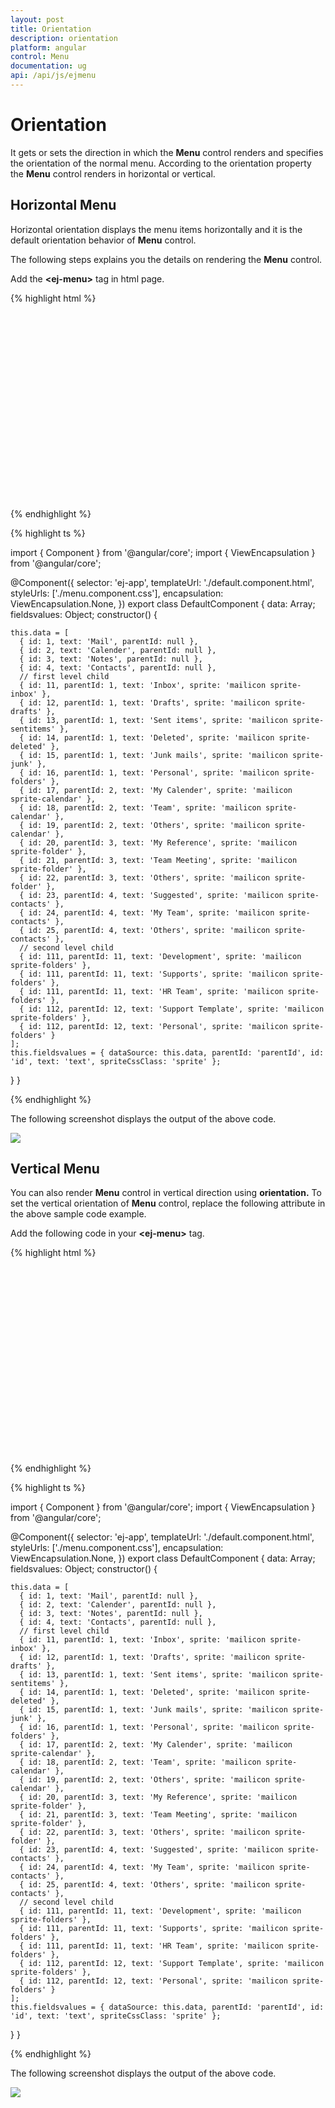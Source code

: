 ```yaml
---
layout: post
title: Orientation
description: orientation
platform: angular
control: Menu
documentation: ug
api: /api/js/ejmenu
---
```


# Orientation

It gets or sets the direction in which the **Menu** control renders and specifies the orientation of the normal menu.  According to the orientation property the **Menu** control renders in horizontal or vertical.

## Horizontal Menu

Horizontal orientation displays the menu items horizontally and it is the default orientation behavior of **Menu** control. 

The following steps explains you the details on rendering the **Menu** control. 

Add the **&lt;ej-menu&gt;** tag in html page.

{% highlight html %}

<div id="menu_controls" style="height:300px">
<ej-menu id="temp" height="30px" [fields.dataSource]="data" [fields]="fieldsvalues">

</ej-menu>
</div>

{% endhighlight %}

{% highlight ts %}

import { Component } from '@angular/core';
import { ViewEncapsulation } from '@angular/core';

@Component({
  selector: 'ej-app',
  templateUrl: './default.component.html',
  styleUrls: ['./menu.component.css'],
  encapsulation: ViewEncapsulation.None,
})
export class DefaultComponent {
  data: Array<any>;
  fieldsvalues: Object;
  constructor() {

    this.data = [
      { id: 1, text: 'Mail', parentId: null },
      { id: 2, text: 'Calender', parentId: null },
      { id: 3, text: 'Notes', parentId: null },
      { id: 4, text: 'Contacts', parentId: null },
      // first level child
      { id: 11, parentId: 1, text: 'Inbox', sprite: 'mailicon sprite-inbox' },
      { id: 12, parentId: 1, text: 'Drafts', sprite: 'mailicon sprite-drafts' },
      { id: 13, parentId: 1, text: 'Sent items', sprite: 'mailicon sprite-sentitems' },
      { id: 14, parentId: 1, text: 'Deleted', sprite: 'mailicon sprite-deleted' },
      { id: 15, parentId: 1, text: 'Junk mails', sprite: 'mailicon sprite-junk' },
      { id: 16, parentId: 1, text: 'Personal', sprite: 'mailicon sprite-folders' },
      { id: 17, parentId: 2, text: 'My Calender', sprite: 'mailicon sprite-calendar' },
      { id: 18, parentId: 2, text: 'Team', sprite: 'mailicon sprite-calendar' },
      { id: 19, parentId: 2, text: 'Others', sprite: 'mailicon sprite-calendar' },
      { id: 20, parentId: 3, text: 'My Reference', sprite: 'mailicon sprite-folder' },
      { id: 21, parentId: 3, text: 'Team Meeting', sprite: 'mailicon sprite-folder' },
      { id: 22, parentId: 3, text: 'Others', sprite: 'mailicon sprite-folder' },
      { id: 23, parentId: 4, text: 'Suggested', sprite: 'mailicon sprite-contacts' },
      { id: 24, parentId: 4, text: 'My Team', sprite: 'mailicon sprite-contacts' },
      { id: 25, parentId: 4, text: 'Others', sprite: 'mailicon sprite-contacts' },
      // second level child
      { id: 111, parentId: 11, text: 'Development', sprite: 'mailicon sprite-folders' },
      { id: 111, parentId: 11, text: 'Supports', sprite: 'mailicon sprite-folders' },
      { id: 111, parentId: 11, text: 'HR Team', sprite: 'mailicon sprite-folders' },
      { id: 112, parentId: 12, text: 'Support Template', sprite: 'mailicon sprite-folders' },
      { id: 112, parentId: 12, text: 'Personal', sprite: 'mailicon sprite-folders' }
    ];
    this.fieldsvalues = { dataSource: this.data, parentId: 'parentId', id: 'id', text: 'text', spriteCssClass: 'sprite' };

  }
}

{% endhighlight %}

The following screenshot displays the output of the above code.        

![](Orientation_images/Orientation_img1.png) 


## Vertical Menu

You can also render **Menu** control in vertical direction using **orientation.** To set the vertical orientation of **Menu** control, replace the following attribute in the above sample code example.

Add the following code in your **&lt;ej-menu&gt;** tag.

{% highlight html %}

<div id="menu_controls" style="height:300px">
<ej-menu id="temp" height="150px" [fields.dataSource]="data" [fields]="fieldsvalues" orientation="vertical">

</ej-menu>
</div>

{% endhighlight %}

{% highlight ts %}

import { Component } from '@angular/core';
import { ViewEncapsulation } from '@angular/core';

@Component({
  selector: 'ej-app',
  templateUrl: './default.component.html',
  styleUrls: ['./menu.component.css'],
  encapsulation: ViewEncapsulation.None,
})
export class DefaultComponent {
  data: Array<any>;
  fieldsvalues: Object;
  constructor() {

    this.data = [
      { id: 1, text: 'Mail', parentId: null },
      { id: 2, text: 'Calender', parentId: null },
      { id: 3, text: 'Notes', parentId: null },
      { id: 4, text: 'Contacts', parentId: null },
      // first level child
      { id: 11, parentId: 1, text: 'Inbox', sprite: 'mailicon sprite-inbox' },
      { id: 12, parentId: 1, text: 'Drafts', sprite: 'mailicon sprite-drafts' },
      { id: 13, parentId: 1, text: 'Sent items', sprite: 'mailicon sprite-sentitems' },
      { id: 14, parentId: 1, text: 'Deleted', sprite: 'mailicon sprite-deleted' },
      { id: 15, parentId: 1, text: 'Junk mails', sprite: 'mailicon sprite-junk' },
      { id: 16, parentId: 1, text: 'Personal', sprite: 'mailicon sprite-folders' },
      { id: 17, parentId: 2, text: 'My Calender', sprite: 'mailicon sprite-calendar' },
      { id: 18, parentId: 2, text: 'Team', sprite: 'mailicon sprite-calendar' },
      { id: 19, parentId: 2, text: 'Others', sprite: 'mailicon sprite-calendar' },
      { id: 20, parentId: 3, text: 'My Reference', sprite: 'mailicon sprite-folder' },
      { id: 21, parentId: 3, text: 'Team Meeting', sprite: 'mailicon sprite-folder' },
      { id: 22, parentId: 3, text: 'Others', sprite: 'mailicon sprite-folder' },
      { id: 23, parentId: 4, text: 'Suggested', sprite: 'mailicon sprite-contacts' },
      { id: 24, parentId: 4, text: 'My Team', sprite: 'mailicon sprite-contacts' },
      { id: 25, parentId: 4, text: 'Others', sprite: 'mailicon sprite-contacts' },
      // second level child
      { id: 111, parentId: 11, text: 'Development', sprite: 'mailicon sprite-folders' },
      { id: 111, parentId: 11, text: 'Supports', sprite: 'mailicon sprite-folders' },
      { id: 111, parentId: 11, text: 'HR Team', sprite: 'mailicon sprite-folders' },
      { id: 112, parentId: 12, text: 'Support Template', sprite: 'mailicon sprite-folders' },
      { id: 112, parentId: 12, text: 'Personal', sprite: 'mailicon sprite-folders' }
    ];
    this.fieldsvalues = { dataSource: this.data, parentId: 'parentId', id: 'id', text: 'text', spriteCssClass: 'sprite' };

  }
}

{% endhighlight %}

The following screenshot displays the output of the above code.        

![](Orientation_images/Orientation_img2.png) 
